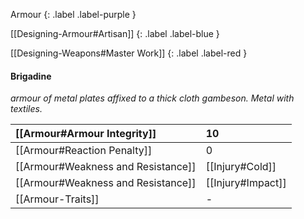 Armour
{: .label .label-purple }

[[Designing-Armour#Artisan]]
{: .label .label-blue }

[[Designing-Weapons#Master Work]]
{: .label .label-red }

#### Brigadine
*armour of metal plates affixed to a thick cloth gambeson. Metal with textiles.*

| [[Armour#Armour Integrity]]    | 10                                |
| :--------------------------------------------------------- | :-------------------------------- |
| [[Armour#Reaction Penalty]]          | 0                                 |
| [[Armour#Weakness and Resistance]]   | [[Injury#Cold]]     |
| [[Armour#Weakness and Resistance]] | [[Injury#Impact]] |
| [[Armour-Traits]]                   | -                                 |
